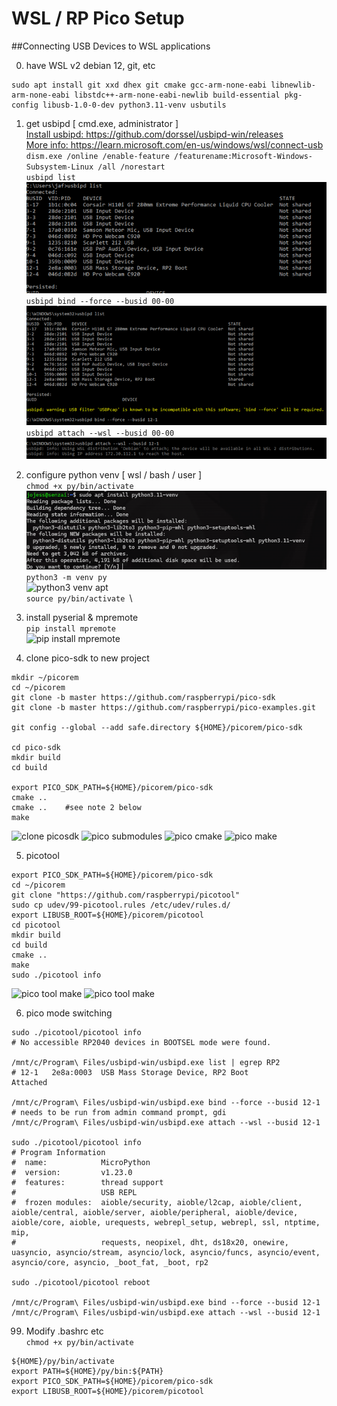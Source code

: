 # WSL / RP Pico Setup
##Connecting USB Devices to WSL applications

0. have WSL v2 debian 12, git, etc
```
sudo apt install git xxd dhex git cmake gcc-arm-none-eabi libnewlib-arm-none-eabi libstdc++-arm-none-eabi-newlib build-essential pkg-config libusb-1.0-0-dev python3.11-venv usbutils
```

1. get usbipd [ cmd.exe, administrator ] \
[Install usbipd: https://github.com/dorssel/usbipd-win/releases ](https://github.com/dorssel/usbipd-win/releases) \
[More info: https://learn.microsoft.com/en-us/windows/wsl/connect-usb ](https://learn.microsoft.com/en-us/windows/wsl/connect-usb) \
`dism.exe /online /enable-feature /featurename:Microsoft-Windows-Subsystem-Linux /all /norestart` \
`usbipd list` \
![usbipd list](img/wsl_pico_setup__usbipd_list.png) \
`usbipd bind --force --busid 00-00` \
![usbipd bind](img/wsl_pico_setup__usbipd_bind.png) \
`usbipd attach --wsl --busid 00-00` \
![usbipd attach](img/wsl_pico_setup__usbipd_attach.png)

2. configure python venv [ wsl / bash / user ] \
`chmod +x py/bin/activate` \
![python3 venv apt](img/wsl_pico_setup__usbipd_installvenv.png)
```python3 -m venv py``` \
![python3 venv apt](wsl_pico_setup__py3venvdir.png) \
```source py/bin/activate ```\

3. install pyserial & mpremote \
`pip install mpremote` \
![pip install mpremote](img/wsl_pico_setup__pip_mpremote.jpg)

4. clone pico-sdk to new project
```
mkdir ~/picorem
cd ~/picorem
git clone -b master https://github.com/raspberrypi/pico-sdk
git clone -b master https://github.com/raspberrypi/pico-examples.git

git config --global --add safe.directory ${HOME}/picorem/pico-sdk

cd pico-sdk
mkdir build
cd build

export PICO_SDK_PATH=${HOME}/picorem/pico-sdk
cmake ..
cmake ..	#see note 2 below
make 
```
![clone picosdk](img/wsl_pico_setup__picosdk.jpg)
![pico submodules](img/wsl_pico_setup__picosdk_submodule.jpg)
![pico cmake](img/wsl_pico_setup__picosdk_cmakebuild.jpg)
![pico make](img/wsl_pico_setup__picosdk_makebuild.jpg)


5. picotool
```
export PICO_SDK_PATH=${HOME}/picorem/pico-sdk
cd ~/picorem   
git clone "https://github.com/raspberrypi/picotool"
sudo cp udev/99-picotool.rules /etc/udev/rules.d/
export LIBUSB_ROOT=${HOME}/picorem/picotool
cd picotool
mkdir build
cd build
cmake ..
make
sudo ./picotool info
```
![pico tool make](wsl_pico_setup__picotool_build.jpg)
![pico tool make](wsl_pico_setup__picotool_use.jpg)

6. pico mode switching

```
sudo ./picotool/picotool info
# No accessible RP2040 devices in BOOTSEL mode were found.

/mnt/c/Program\ Files/usbipd-win/usbipd.exe list | egrep RP2
# 12-1   2e8a:0003  USB Mass Storage Device, RP2 Boot                             Attached

/mnt/c/Program\ Files/usbipd-win/usbipd.exe bind --force --busid 12-1 # needs to be run from admin command prompt, gdi
/mnt/c/Program\ Files/usbipd-win/usbipd.exe attach --wsl --busid 12-1

sudo ./picotool/picotool info
# Program Information
#  name:            MicroPython
#  version:         v1.23.0
#  features:        thread support
#                   USB REPL
#  frozen modules:  aioble/security, aioble/l2cap, aioble/client, aioble/central, aioble/server, aioble/peripheral, aioble/device, aioble/core, aioble, urequests, webrepl_setup, webrepl, ssl, ntptime, mip,
#                   requests, neopixel, dht, ds18x20, onewire, uasyncio, asyncio/stream, asyncio/lock, asyncio/funcs, asyncio/event, asyncio/core, asyncio, _boot_fat, _boot, rp2

sudo ./picotool/picotool reboot

/mnt/c/Program\ Files/usbipd-win/usbipd.exe bind --force --busid 12-1
/mnt/c/Program\ Files/usbipd-win/usbipd.exe attach --wsl --busid 12-1

```




99. Modify .bashrc etc \
`chmod +x py/bin/activate`
```
${HOME}/py/bin/activate
export PATH=${HOME}/py/bin:${PATH}
export PICO_SDK_PATH=${HOME}/picorem/pico-sdk
export LIBUSB_ROOT=${HOME}/picorem/picotool
```

